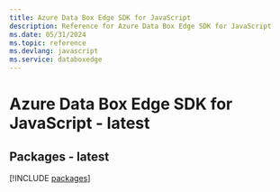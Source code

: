 ```yaml
---
title: Azure Data Box Edge SDK for JavaScript
description: Reference for Azure Data Box Edge SDK for JavaScript
ms.date: 05/31/2024
ms.topic: reference
ms.devlang: javascript
ms.service: databoxedge
---
```

# Azure Data Box Edge SDK for JavaScript - latest
## Packages - latest
[!INCLUDE [packages](data-box-edge-index.md)]